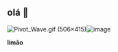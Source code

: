 ## olá 👋
<img src="https://upload.wikimedia.org/wikipedia/commons/c/cd/Pivot_Wave.gif" alt="Pivot_Wave.gif (506×415)"/>![image](https://github.com/andremoreiragoncalves/andremoreiragoncalves/assets/170538673/5548f8f1-f21f-4acc-bb24-b16a5e73f17e)


**limão**



<!--

